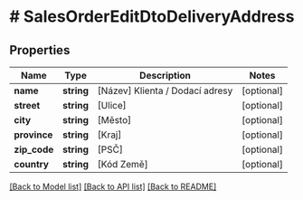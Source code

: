 # # SalesOrderEditDtoDeliveryAddress

## Properties

Name | Type | Description | Notes
------------ | ------------- | ------------- | -------------
**name** | **string** | [Název] Klienta / Dodací adresy | [optional]
**street** | **string** | [Ulice] | [optional]
**city** | **string** | [Město] | [optional]
**province** | **string** | [Kraj] | [optional]
**zip_code** | **string** | [PSČ] | [optional]
**country** | **string** | [Kód Země] | [optional]

[[Back to Model list]](../../README.md#models) [[Back to API list]](../../README.md#endpoints) [[Back to README]](../../README.md)
